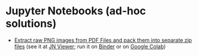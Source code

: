 # Jupyter Notebooks (ad-hoc solutions)

- [Extract raw PNG images from PDF Files and pack them into separate zip files](Extract_Images_(PNGs)_from_PDF.ipynb) 
  (see it at [JN Viewer](https://nbviewer.jupyter.org/github/fmbento/Jupyter-Notebooks_ad-hoc-solutions/blob/main/Extract_Images_%28PNGs%29_from_PDF.ipynb); run it on [Binder](https://mybinder.org/v2/gh/fmbento/Jupyter-Notebooks_ad-hoc-solutions/master?filepath=Extract_Images_(PNGs)_from_PDF.ipynb) or on [Google Colab](https://colab.research.google.com/github/fmbento/Jupyter-Notebooks_ad-hoc-solutions/blob/master/Extract_Images_(PNGs)_from_PDF.ipynb))
